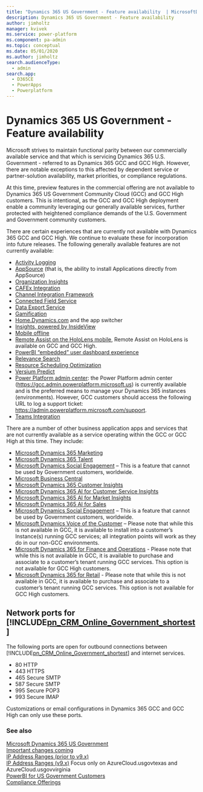 ```yaml
---
title: "Dynamics 365 US Government - Feature availability  | MicrosoftDocs"
description: Dynamics 365 US Government - Feature availability
author: jimholtz
manager: kvivek
ms.service: power-platform
ms.component: pa-admin
ms.topic: conceptual
ms.date: 05/01/2020
ms.author: jimholtz
search.audienceType: 
  - admin
search.app: 
  - D365CE
  - PowerApps
  - Powerplatform
---
```

# Dynamics 365 US Government - Feature availability 

Microsoft strives to maintain functional parity between our commercially available service and that which is servicing Dynamics 365 U.S. Government - referred to as Dynamics 365 GCC and GCC High. However, there are notable exceptions to this affected by dependent service or partner-solution availability, market priorities, or compliance regulations.

At this time, preview features in the commercial offering are not available to Dynamics 365 US Government Community Cloud (GCC) and GCC High customers. This is intentional, as the GCC and GCC High deployment enable a community leveraging our generally available services, further protected with heightened compliance demands of the U.S. Government and Government community customers.

There are certain experiences that are currently not available with Dynamics 365 GCC and GCC High.  We continue to evaluate these for incorporation into future releases. The following generally available features are not currently available:

- [Activity Logging](enable-use-comprehensive-auditing.md)
- [AppSource](https://appsource.microsoft.com/?product=dynamics-365-business-central%3Bdynamics-365-for-customer-services%3Bdynamics-365-for-field-services%3Bdynamics-365-for-finance-and-operations%3Bdynamics-365-for-project-service-automation%3Bdynamics-365-for-sales) (that is, the ability to install Applications directly from AppSource)
- [Organization Insights](https://appsource.microsoft.com/product/dynamics-365/mscrm.04931187-431c-415d-8777-f7f482ba8095)
- [CAFEx Integration](https://appsource.microsoft.com/product/dynamics-365/cafexliveassistfor365.27ac7522-68b2-44a2-9f36-da66a47e2b19)
- [Channel Integration Framework](https://docs.microsoft.com/dynamics365/customer-service/channel-integration-framework/channel-integration-framework) 
- [Connected Field Service](https://msdn.microsoft.com/library/mt744253.aspx)
- [Data Export Service](https://appsource.microsoft.com/product/dynamics-365/mscrm.44f192ec-e387-436c-886c-879923d8a448)
- [Gamification](https://docs.microsoft.com/dynamics365/customer-engagement/gamification/manage-gamification-in-dynamics-365-online)
- [Home.Dynamics.com](https://home.dynamics.com/) and the app switcher
- [Insights, powered by InsideView](https://appsource.microsoft.com/product/dynamics-365/insideviewinc.b5386882-4312-4d69-879a-23081897c012)
- [Mobile offline](https://docs.microsoft.com/dynamics365/customer-engagement/mobile-app/configure-mobile-offline-synchronization-dynamics-365-phones-tablets)
- [Remote Assist on the HoloLens mobile](https://docs.microsoft.com/dynamics365/mixed-reality/remote-assist/remote-assist-government-community-cloud), Remote Assist on HoloLens is available on GCC and GCC High.
- [PowerBI “embedded” user dashboard experience](https://docs.microsoft.com/power-bi/service-connect-to-microsoft-dynamics-crm)
- [Relevance Search](https://docs.microsoft.com/powerapps/user/search-records)
- [Resource Scheduling Optimization](https://docs.microsoft.com/dynamics365/customer-engagement/common-scheduler/resource-scheduling-optimization)
- [Versium Predict](https://docs.microsoft.com/dynamics365/customer-engagement/versium-predict/versium-predict)
- [Power Platform admin center](https://docs.microsoft.com/power-platform/admin/admin-guide): the Power Platform admin center (<https://gcc.admin.powerplatform.microsoft.us>) is currently available and is the preferred means to manage your Dynamics 365 instances (environments). However, GCC customers should access the following URL to log a support ticket: <https://admin.powerplatform.microsoft.com/support>.
- [Teams Integration](https://docs.microsoft.com/dynamics365/teams-integration/teams-integration)

There are a number of other business application apps and services that are not currently available as a service operating within the GCC or GCC High at this time. They include:

- [Microsoft Dynamics 365 Marketing](https://docs.microsoft.com/dynamics365/customer-engagement/marketing/overview)
- [Microsoft Dynamics 365 Talent](https://docs.microsoft.com/dynamics365/unified-operations/talent/)
- [Microsoft Dynamics Social Engagement](https://docs.microsoft.com/dynamics365/customer-engagement/social-engagement/get-started) – This is a feature that cannot be used by Government customers, worldwide.
- [Microsoft Business Central](https://docs.microsoft.com/dynamics365/business-central/index)
- [Microsoft Dynamics 365 Customer Insights](https://docs.microsoft.com/dynamics365/ai/customer-insights/overview)
- [Microsoft Dynamics 365 AI for Customer Service Insights](https://docs.microsoft.com/dynamics365/ai/customer-service-insights/overview)
- [Microsoft Dynamics 365 AI for Market Insights](https://docs.microsoft.com/dynamics365/ai/market-insights/overview)
- [Microsoft Dynamics 365 AI for Sales](https://docs.microsoft.com/dynamics365/ai/sales/overview)
- [Microsoft Dynamics Social Engagement](https://docs.microsoft.com/dynamics365/customer-engagement/social-engagement/get-started) – This is a feature that cannot be used by Government customers, worldwide.
- [Microsoft Dynamics Voice of the Customer](https://docs.microsoft.com/dynamics365/customer-engagement/voice-of-customer/get-feedback-surveys) – Please note that while this is not available in GCC, it is available to install into a customer’s Instance(s) running GCC services; all integration points will work as they do in our non-GCC environments. 
- [Microsoft Dynamics 365 for Finance and Operations](https://docs.microsoft.com/dynamics365/unified-operations/fin-and-ops/) - Please note that while this is not available in GCC, it is available to purchase and associate to a customer’s tenant running GCC services. This option is not available for GCC High customers.
- [Microsoft Dynamics 365 for Retail](https://docs.microsoft.com/dynamics365/unified-operations/retail/) - Please note that while this is not available in GCC, it is available to purchase and associate to a customer’s tenant running GCC services. This option is not available for GCC High customers.

<a name="BKMK_NetworkPorts"></a>   

## Network ports for [!INCLUDE[pn_CRM_Online_Government_shortest](../includes/pn-crm-online-government-shortest.md)]  
 The following ports are open for outbound connections between [!INCLUDE[pn_CRM_Online_Government_shortest](../includes/pn-crm-online-government-shortest.md)] and internet services.  

- 80 HTTP  
- 443 HTTPS  
- 465 Secure SMTP  
- 587 Secure SMTP
- 995 Secure POP3 
- 993 Secure IMAP 

Customizations or email configurations in Dynamics 365 GCC and GCC High can only use these ports.

### See also  
 [Microsoft Dynamics 365 US Government](microsoft-dynamics-365-government.md)<br/>
 [Important changes coming](../important-changes-coming.md)<br/>
 [IP Address Ranges (prior to v9.x)](https://support.microsoft.com/help/2728473/microsoft-dynamics-crm-online-ip-address-ranges)<br/>
 [IP Address Ranges (v9.x)](https://www.microsoft.com/download/confirmation.aspx?id=57063) Focus only on AzureCloud.usgovtexas and AzureCloud.usgovvirginia <br/>
 [PowerBI for US Government Customers](https://docs.microsoft.com/power-bi/service-govus-overview)<br/>
 [Compliance Offerings](https://www.microsoft.com/trustcenter/compliance/complianceofferings?product=Dynamics365)
